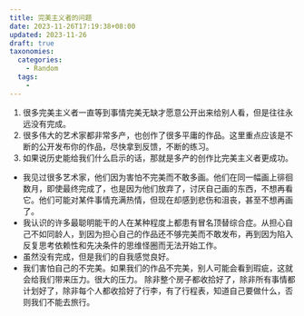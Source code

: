 ```yaml
---
title: 完美主义者的问题
date: 2023-11-26T17:19:38+08:00
updated: 2023-11-26
draft: true
taxonomies:
  categories:
    - Random
  tags:
    -
---
```


<!-- more -->

1. 很多完美主义者一直等到事情完美无缺才愿意公开出来给别人看，但是往往永远没有完成。
1. 很多伟大的艺术家都非常多产，也创作了很多平庸的作品。这里重点应该是不断的公开发布你的作品，尽快拿到反馈，不断的练习。
1. 如果说历史能给我们什么启示的话，那就是多产的创作比完美主义者更成功。

- 我见过很多艺术家，他们因为害怕不完美而不敢多画。他们在同一幅画上徘徊数月，即使最终完成了，也是因为他们放弃了，讨厌自己画的东西，不想再看它。他们可能对某件事情充满热情，但现在却感到悲伤和沮丧，甚至不想再画了。
- 我认识的许多最聪明能干的人在某种程度上都患有冒名顶替综合症。从担心自己不如同龄人，到因为担心自己的作品还不够完美而不敢发布，再到因为陷入反复思考依赖性和先决条件的思维怪圈而无法开始工作。
- 虽然没有完成，但是我们的自我感觉良好。
- 我们害怕自己的不完美。如果我们的作品不完美，别人可能会看到瑕疵，这就会给我们带来压力。很大的压力。
  除非整个房子都收拾好了，除非所有事情都计划好了，除非每个人都收拾好了行李，有了行程表，知道自己要做什么，否则我们不能去旅行。

